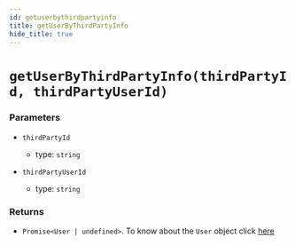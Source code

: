 ```yaml
---
id: getuserbythirdpartyinfo
title: getUserByThirdPartyInfo
hide_title: true
---
```


# `getUserByThirdPartyInfo(thirdPartyId, thirdPartyUserId)`

### Parameters
- `thirdPartyId`
  - type: `string`

- `thirdPartyUserId`
  - type: `string`


### Returns
- `Promise<User | undefined>`. To know about the `User` object click [here](https://github.com/supertokens/core-driver-interface/wiki#third-party-user)
